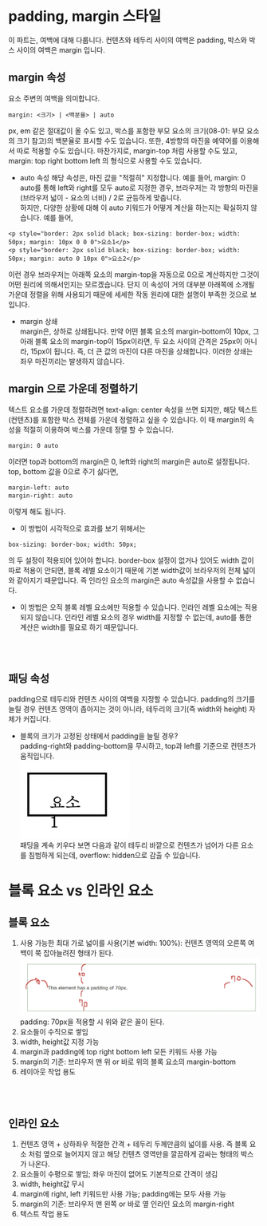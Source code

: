 # padding, margin 스타일
이 파트는, 여백에 대해 다룹니다. 컨텐츠와 테두리 사이의 여백은 padding, 박스와 박스 사이의 여백은 margin 입니다.

## margin 속성
요소 주변의 여백을 의미합니다.
```
margin: <크기> | <백분율> | auto
```
px, em 같은 절대값이 올 수도 있고, 박스를 포함한 부모 요소의 크기(08-01: 부모 요소의 크기 참고)의 백분율로 표시할 수도 있습니다. 
또한, 4방향의 마진을 예약어를 이용해서 따로 적용할 수도 있습니다. 마찬가지로, margin-top 처럼 사용할 수도 있고, margin: top right bottom left 의 형식으로 사용할 수도 있습니다.
* auto 속성
해당 속성은, 마진 값을 "적절히" 지정합니다. 예를 들어, margin: 0 auto를 통해 left와 right를 모두 auto로 지정한 경우, 브라우저는 각 방향의 마진을 
(브라우저 넓이 - 요소의 너비) / 2로 균등하게 맞춥니다.  
하지만, 다양한 상황에 대해 이 auto 키워드가 어떻게 계산을 하는지는 확실하지 않습니다. 예를 들어, 
```
<p style="border: 2px solid black; box-sizing: border-box; width: 50px; margin: 10px 0 0 0">요소1</p>
<p style="border: 2px solid black; box-sizing: border-box; width: 50px; margin: auto 0 10px 0">요소2</p>
```
이런 경우 브라우저는 아래쪽 요소의 margin-top을 자동으로 0으로 계산하지만 그것이 어떤 원리에 의해서인지는 모르겠습니다. 단지 이 속성이 거의 대부분 아래쪽에 소개될 가운데 정렬을 위해 사용되기 때문에 세세한 작동 원리에 대한 설명이 부족한 것으로 보입니다.

* margin 상쇄  
margin은, 상하로 상쇄됩니다. 만약 어떤 블록 요소의 margin-bottom이 10px, 그 아래 블록 요소의 margin-top이 15px이라면, 두 요소 사이의 간격은 25px이 아니라, 15px이 됩니다. 즉, 더 큰 값의 마진이 다른 마진을 상쇄합니다. 이러한 상쇄는 좌우 마진끼리는 발생하지 않습니다.

## margin 으로 가운데 정렬하기
텍스트 요소를 가운데 정렬하려면 text-align: center 속성을 쓰면 되지만, 해당 텍스트(컨텐츠)를 포함한 박스 전체를 가운데 정렬하고 싶을 수 있습니다. 이 때 margin의 속성을 적절히 이용하여 박스를 가운데 정렬 할 수 있습니다.
```
margin: 0 auto
```
이러면 top과 bottom의 margin은 0, left와 right의 margin은 auto로 설정됩니다. top, bottom 값을 0으로 주기 싫다면, 
```
margin-left: auto
margin-right: auto
```
이렇게 해도 됩니다.
* 이 방법이 시각적으로 효과를 보기 위해서는
```
box-sizing: border-box; width: 50px;
```
의 두 설정이 적용되어 있어야 합니다. border-box 설정이 없거나 있어도 width 값이 따로 적용이 안되면, 블록 레벨 요소이기 때문에 기본 width값이 브라우저의 전체 넓이와 같아지기 때문입니다. 즉 인라인 요소의 margin은 auto 속성값을 사용할 수 없습니다.
* 이 방법은 오직 블록 레벨 요소에만 적용할 수 있습니다. 인라인 레벨 요소에는 적용되지 않습니다. 인라인 레벨 요소의 경우 width를 지정할 수 없는데, auto를 통한 계산은 width를 필요로 하기 때문입니다.

<br><br>
 
## 패딩 속성
padding으로 테두리와 컨텐츠 사이의 여백을 지정할 수 있습니다. padding의 크기를 늘릴 경우 컨텐츠 영역이 좁아지는 것이 아니라, 테두리의 크기(즉 width와 height) 자체가 커집니다.
* 블록의 크기가 고정된 상태에서 padding을 늘릴 경우?  
padding-right와 padding-bottom을 무시하고, top과 left를 기준으로 컨텐츠가 움직입니다.  
![img49](./img/49.png)  
패딩을 계속 키우다 보면 다음과 같이 테두리 바깥으로 컨텐츠가 넘어가 다른 요소를 침범하게 되는데, overflow: hidden으로 감출 수 있습니다.


# 블록 요소 vs 인라인 요소
## 블록 요소
1. 사용 가능한 최대 가로 넓이를 사용(기본 width: 100%): 컨텐츠 영역의 오른쪽 여백이 쭉 잡아늘려진 형태가 된다.  
![img50](./img/50.png)  
padding: 70px을 적용할 시 위와 같은 꼴이 된다.
2. 요소들이 수직으로 쌓임
3. width, height값 지정 가능
4. margin과 padding에 top right bottom left 모든 키워드 사용 가능
5. margin의 기준: 브라우저 맨 위 or 바로 위의 블록 요소의 margin-bottom
6. 레이아웃 작업 용도

<br><br>

## 인라인 요소
1. 컨텐츠 영역 + 상하좌우 적절한 간격 + 테두리 두께만큼의 넓이를 사용. 즉 블록 요소 처럼 옆으로 늘어지지 않고 해당 컨텐츠 영역만을 깔끔하게 감싸는 형태의 박스가 나온다.
2. 요소들이 수평으로 쌓임; 좌우 마진이 없어도 기본적으로 간격이 생김
3. width, height값 무시
4. margin에 right, left 키워드만 사용 가능; padding에는 모두 사용 가능
5. margin의 기준: 브라우저 맨 왼쪽 or 바로 옆 인라인 요소의 margin-right
6. 텍스트 작업 용도